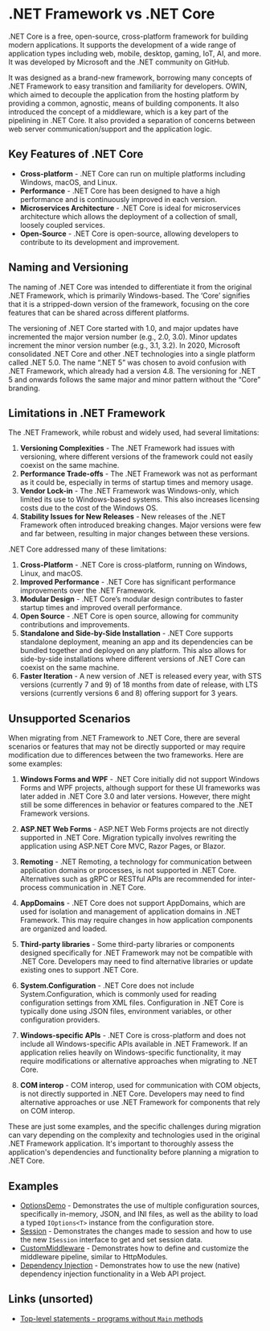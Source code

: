 # .NET Framework vs .NET Core

.NET Core is a free, open-source, cross-platform framework for building modern applications. It supports the development of a wide range of application types including web, mobile, desktop, gaming, IoT, AI, and more. It was developed by Microsoft and the .NET community on GitHub.

It was designed as a brand-new framework, borrowing many concepts of .NET Framework to easy transition and familiarity for developers. OWIN, which aimed to decouple the application from the hosting platform by providing a common, agnostic, means of building components. It also introduced the concept of a middleware, which is a key part of the pipelining in .NET Core. It also provided a separation of concerns between web server communication/support and the application logic.

## Key Features of .NET Core

- **Cross-platform** - .NET Core can run on multiple platforms including Windows, macOS, and Linux.
- **Performance** - .NET Core has been designed to have a high performance and is continuously improved in each version.
- **Microservices Architecture** - .NET Core is ideal for microservices architecture which allows the deployment of a collection of small, loosely coupled services.
- **Open-Source** - .NET Core is open-source, allowing developers to contribute to its development and improvement.

## Naming and Versioning

The naming of .NET Core was intended to differentiate it from the original .NET Framework, which is primarily Windows-based. The ‘Core’ signifies that it is a stripped-down version of the framework, focusing on the core features that can be shared across different platforms.

The versioning of .NET Core started with 1.0, and major updates have incremented the major version number (e.g., 2.0, 3.0). Minor updates increment the minor version number (e.g., 3.1, 3.2). In 2020, Microsoft consolidated .NET Core and other .NET technologies into a single platform called .NET 5.0. The name “.NET 5” was chosen to avoid confusion with .NET Framework, which already had a version 4.8. The versioning for .NET 5 and onwards follows the same major and minor pattern without the “Core” branding.

## Limitations in .NET Framework

The .NET Framework, while robust and widely used, had several limitations:

1. **Versioning Complexities** - The .NET Framework had issues with versioning, where different versions of the framework could not easily coexist on the same machine.
2. **Performance Trade-offs** - The .NET Framework was not as performant as it could be, especially in terms of startup times and memory usage.
3. **Vendor Lock-in** - The .NET Framework was Windows-only, which limited its use to Windows-based systems. This also increases licensing costs due to the cost of the Windows OS.
4. **Stability Issues for New Releases** - New releases of the .NET Framework often introduced breaking changes. Major versions were few and far between, resulting in major changes between these versions.

.NET Core addressed many of these limitations:

1. **Cross-Platform** - .NET Core is cross-platform, running on Windows, Linux, and macOS.
2. **Improved Performance** - .NET Core has significant performance improvements over the .NET Framework.
3. **Modular Design** - .NET Core’s modular design contributes to faster startup times and improved overall performance.
4. **Open Source** - .NET Core is open source, allowing for community contributions and improvements.
5. **Standalone and Side-by-Side Installation** - .NET Core supports standalone deployment, meaning an app and its dependencies can be bundled together and deployed on any platform. This also allows for side-by-side installations where different versions of .NET Core can coexist on the same machine.
6. **Faster Iteration** - A new version of .NET is released every year, with STS versions (currently 7 and 9) of 18 months from date of release, with LTS versions (currently versions 6 and 8) offering support for 3 years.

## Unsupported Scenarios

When migrating from .NET Framework to .NET Core, there are several scenarios or features that may not be directly supported or may require modification due to differences between the two frameworks. Here are some examples:

1. **Windows Forms and WPF** - .NET Core initially did not support Windows Forms and WPF projects, although support for these UI frameworks was later added in .NET Core 3.0 and later versions. However, there might still be some differences in behavior or features compared to the .NET Framework versions.
  
2. **ASP.NET Web Forms** - ASP.NET Web Forms projects are not directly supported in .NET Core. Migration typically involves rewriting the application using ASP.NET Core MVC, Razor Pages, or Blazor.
  
3. **Remoting** - .NET Remoting, a technology for communication between application domains or processes, is not supported in .NET Core. Alternatives such as gRPC or RESTful APIs are recommended for inter-process communication in .NET Core.
  
4. **AppDomains** - .NET Core does not support AppDomains, which are used for isolation and management of application domains in .NET Framework. This may require changes in how application components are organized and loaded.
  
5. **Third-party libraries** - Some third-party libraries or components designed specifically for .NET Framework may not be compatible with .NET Core. Developers may need to find alternative libraries or update existing ones to support .NET Core.
  
6. **System.Configuration** - .NET Core does not include System.Configuration, which is commonly used for reading configuration settings from XML files. Configuration in .NET Core is typically done using JSON files, environment variables, or other configuration providers.
  
7. **Windows-specific APIs** - .NET Core is cross-platform and does not include all Windows-specific APIs available in .NET Framework. If an application relies heavily on Windows-specific functionality, it may require modifications or alternative approaches when migrating to .NET Core.
  
8. **COM interop** - COM interop, used for communication with COM objects, is not directly supported in .NET Core. Developers may need to find alternative approaches or use .NET Framework for components that rely on COM interop.
  

These are just some examples, and the specific challenges during migration can vary depending on the complexity and technologies used in the original .NET Framework application. It's important to thoroughly assess the application's dependencies and functionality before planning a migration to .NET Core.

## Examples

- [OptionsDemo](./OptionsDemo/) - Demonstrates the use of multiple configuration sources, specifically in-memory, JSON, and INI files, as well as the ability to load a typed `IOptions<T>` instance from the configuration store.
- [Session](./SessionDemo/) - Demonstrates the changes made to session and how to use the new `ISession` interface to get and set session data.
- [CustomMiddleware](./CustomMiddleware/) - Demonstrates how to define and customize the middleware pipeline, similar to HttpModules.
- [Dependency Injection](./DependencyInjection/) - Demonstrates how to use the new (native) dependency injection functionality in a Web API project.

## Links (unsorted)

- [Top-level statements - programs without `Main` methods](https://learn.microsoft.com/en-us/dotnet/csharp/fundamentals/program-structure/top-level-statements)